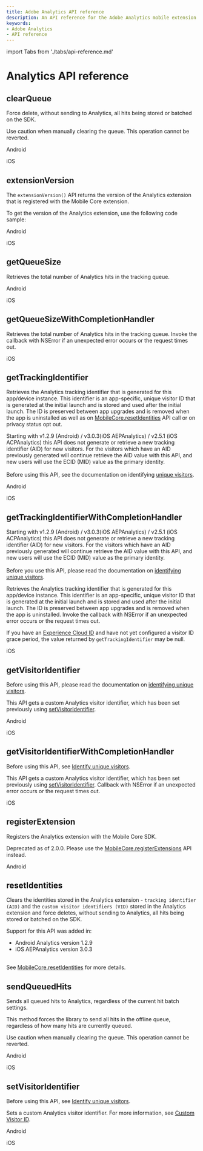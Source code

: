 ```yaml
---
title: Adobe Analytics API reference
description: An API reference for the Adobe Analytics mobile extension.
keywords:
- Adobe Analytics
- API reference
---
```


import Tabs from './tabs/api-reference.md'

# Analytics API reference

## clearQueue

Force delete, without sending to Analytics, all hits being stored or batched on the SDK.

<InlineAlert variant="warning" slots="text"/>

Use caution when manually clearing the queue. This operation cannot be reverted.

<TabsBlock orientation="horizontal" slots="heading, content" repeat="2"/>

Android

<Tabs query="platform=android&api=clear-queue"/>

iOS

<Tabs query="platform=ios&api=clear-queue"/>

## extensionVersion

The `extensionVersion()` API returns the version of the Analytics extension that is registered with the Mobile Core extension.

To get the version of the Analytics extension, use the following code sample:

<TabsBlock orientation="horizontal" slots="heading, content" repeat="2"/>

Android

<Tabs query="platform=android&api=extension-version"/>

iOS

<Tabs query="platform=ios&api=extension-version"/>

## getQueueSize

Retrieves the total number of Analytics hits in the tracking queue.

<TabsBlock orientation="horizontal" slots="heading, content" repeat="2"/>

Android

<Tabs query="platform=android&api=get-queue-size"/>

iOS

<Tabs query="platform=ios&api=get-queue-size"/>

## getQueueSizeWithCompletionHandler

Retrieves the total number of Analytics hits in the tracking queue. Invoke the callback with NSError if an unexpected error occurs or the request times out.

<TabsBlock orientation="horizontal" slots="heading, content" repeat="1"/>

iOS

<Tabs query="platform=ios&api=get-queue-size-with-completion-handler"/>

## getTrackingIdentifier

Retrieves the Analytics tracking identifier that is generated for this app/device instance. This identifier is an app-specific, unique visitor ID that is generated at the initial launch and is stored and used after the initial launch. The ID is preserved between app upgrades and is removed when the app is uninstalled as well as on [MobileCore.resetIdentities](#resetidentities) API call or on privacy status opt out.

<InlineAlert variant="warning" slots="text"/>

Starting with v1.2.9 (Android) / v3.0.3(iOS AEPAnalytics) / v2.5.1 (iOS ACPAnalytics) this API does not generate or retrieve a new tracking identifier (AID) for new visitors. For the visitors which have an AID previously generated will continue retrieve the AID value with this API, and new users will use the ECID (MID) value as the primary identity.<br/><br/>Before using this API, see the documentation on identifying [unique visitors](https://experienceleague.adobe.com/docs/analytics/components/metrics/unique-visitors.html).

<TabsBlock orientation="horizontal" slots="heading, content" repeat="2"/>

Android

<Tabs query="platform=android&api=get-tracking-identifier"/>

iOS

<Tabs query="platform=ios&api=get-tracking-identifier"/>

## getTrackingIdentifierWithCompletionHandler

<InlineAlert variant="warning" slots="text"/>

Starting with v1.2.9 (Android) / v3.0.3(iOS AEPAnalytics) / v2.5.1 (iOS ACPAnalytics) this API does not generate or retrieve a new tracking identifier (AID) for new visitors. For the visitors which have an AID previously generated will continue retrieve the AID value with this API, and new users will use the ECID (MID) value as the primary identity.<br/><br/>Before you use this API, please read the documentation on [identifying unique visitors](https://experienceleague.adobe.com/docs/analytics/components/metrics/unique-visitors.html).

Retrieves the Analytics tracking identifier that is generated for this app/device instance. This identifier is an app-specific, unique visitor ID that is generated at the initial launch and is stored and used after the initial launch. The ID is preserved between app upgrades and is removed when the app is uninstalled. Invoke the callback with NSError if an unexpected error occurs or the request times out.

<InlineAlert variant="info" slots="text"/>

If you have an [Experience Cloud ID](../mobile-core/identity/api-reference.md#getexperiencecloudid) and have not yet configured a visitor ID grace period, the value returned by `getTrackingIdentifier` may be null.

<TabsBlock orientation="horizontal" slots="heading, content" repeat="1"/>

iOS

<Tabs query="platform=ios&api=get-tracking-identifier-with-completion-handler"/>

## getVisitorIdentifier

<InlineAlert variant="warning" slots="text"/>

Before using this API, please read the documentation on [identifying unique visitors](https://experienceleague.adobe.com/docs/analytics/components/metrics/unique-visitors.html).

This API gets a custom Analytics visitor identifier, which has been set previously using [setVisitorIdentifier](#setvisitoridentifier).

<TabsBlock orientation="horizontal" slots="heading, content" repeat="2"/>

Android

<Tabs query="platform=android&api=get-visitor-identifier"/>

iOS

<Tabs query="platform=ios&api=get-visitor-identifier"/>

## getVisitorIdentifierWithCompletionHandler

<InlineAlert variant="warning" slots="text"/>

Before using this API, see [Identify unique visitors](https://experienceleague.adobe.com/docs/analytics/components/metrics/unique-visitors.html).

This API gets a custom Analytics visitor identifier, which has been set previously using [setVisitorIdentifier](#setvisitoridentifier). Callback with NSError if an unexpected error occurs or the request times out.

<TabsBlock orientation="horizontal" slots="heading, content" repeat="1"/>

iOS

<Tabs query="platform=ios&api=get-visitor-identifier-with-completion-handler"/>

## registerExtension

Registers the Analytics extension with the Mobile Core SDK.

<InlineAlert variant="warning" slots="text"/>

Deprecated as of 2.0.0. Please use the [MobileCore.registerExtensions](../mobile-core/api-reference.md#registerextensions) API instead.

<TabsBlock orientation="horizontal" slots="heading, content" repeat="1"/>

Android

<Tabs query="platform=android&api=register-extension"/>

## resetIdentities

Clears the identities stored in the Analytics extension - `tracking identifier (AID)` and the `custom visitor identifiers (VID)` stored in the Analytics extension and force deletes, without sending to Analytics, all hits being stored or batched on the SDK.

<InlineAlert variant="info" slots="text"/>

Support for this API was added in: <ul><li>Android Analytics version 1.2.9</li><li>iOS AEPAnalytics version 3.0.3</li></ul><br/>See [MobileCore.resetIdentities](../mobile-core/api-reference.md#resetidentities) for more details.

## sendQueuedHits

Sends all queued hits to Analytics, regardless of the current hit batch settings.

This method forces the library to send all hits in the offline queue, regardless of how many hits are currently queued.

<InlineAlert variant="warning" slots="text"/>

Use caution when manually clearing the queue. This operation cannot be reverted.

<TabsBlock orientation="horizontal" slots="heading, content" repeat="2"/>

Android

<Tabs query="platform=android&api=send-queued-hits"/>

iOS

<Tabs query="platform=ios&api=send-queued-hits"/>

## setVisitorIdentifier

<InlineAlert variant="warning" slots="text"/>

Before using this API, see [Identify unique visitors](https://experienceleague.adobe.com/docs/analytics/components/metrics/unique-visitors.html).

Sets a custom Analytics visitor identifier. For more information, see [Custom Visitor ID](https://experienceleague.adobe.com/docs/analytics/implementation/vars/config-vars/visitorid.html).

<TabsBlock orientation="horizontal" slots="heading, content" repeat="2"/>

Android

<Tabs query="platform=android&api=set-visitor-identifier"/>

iOS

<Tabs query="platform=ios&api=set-visitor-identifier"/>
